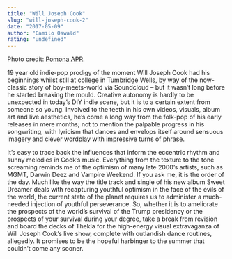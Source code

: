 ```yaml
---
title: "Will Joseph Cook"
slug: "will-joseph-cook-2"
date: "2017-05-09"
author: "Camilo Oswald"
rating: "undefined"
---
```


Photo credit: [Pomona APR](http://www.pomonapr.com/will-joseph-cook/).

19 year old indie-pop prodigy of the moment Will Joseph Cook had his beginnings whilst still at college in Tumbridge Wells, by way of the now-classic story of boy-meets-world via Soundcloud – but it wasn’t long before he started breaking the mould. Creative autonomy is hardly to be unexpected in today’s DIY indie scene, but it is to a certain extent from someone so young. Involved to the teeth in his own videos, visuals, album art and live aesthetics, he’s come a long way from the folk-pop of his early releases in mere months; not to mention the palpable progress in his songwriting, with lyricism that dances and envelops itself around sensuous imagery and clever wordplay with impressive turns of phrase.

It’s easy to trace back the influences that inform the eccentric rhythm and sunny melodies in Cook’s music. Everything from the texture to the tone screaming reminds me of the optimism of many late 2000’s artists, such as MGMT, Darwin Deez and Vampire Weekend. If you ask me, it is the order of the day. Much like the way the title track and single of his new album Sweet Dreamer deals with recapturing youthful optimism in the face of the evils of the world, the current state of the planet requires us to administer a much-needed injection of youthful perseverance. So, whether it is to ameliorate the prospects of the world’s survival of the Trump presidency or the prospects of your survival during your degree, take a break from revision and board the decks of Thekla for the high-energy visual extravaganza of Will Joseph Cook’s live show, complete with outlandish dance routines, allegedly. It promises to be the hopeful harbinger to the summer that couldn’t come any sooner.
